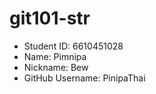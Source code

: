 # git101-str

* Student ID: 6610451028  
* Name: Pimnipa  
* Nickname: Bew  
* GitHub Username: PinipaThai  
